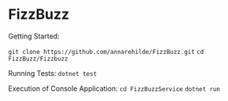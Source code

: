 # FizzBuzz

Getting Started:

```git clone https://github.com/annarehilde/FizzBuzz.git```
```cd FizzBuzz/Fizzbuzz```

Running Tests:
```dotnet test```

Execution of Console Application:
```cd FizzBuzzService```
```dotnet run```
